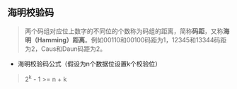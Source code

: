 ## 海明校验码

>两个码组对应位上数字的不同位的个数称为码组的距离，简称**码距**，又称**海明（Hamming）距离**。例如00110和00100码距为1，12345和13344码距为2，Caus和Daun码距为2。

- 海明校验码公式（假设为n个数据位设置k个校验位）

>	2<sup>k</sup> - 1 >= n + k
